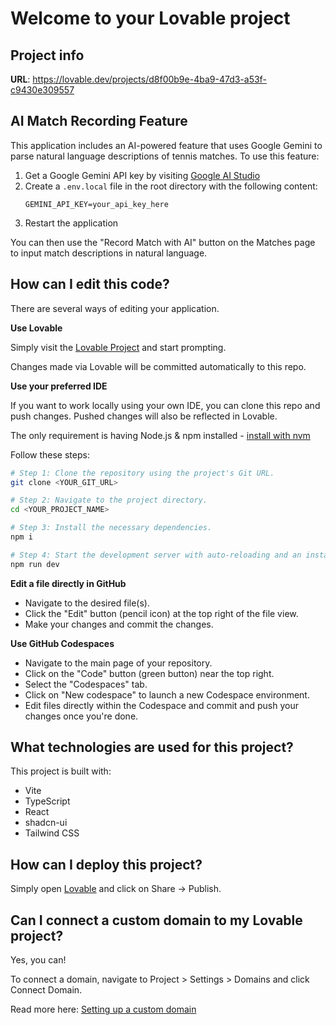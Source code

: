 # Welcome to your Lovable project

## Project info

**URL**: https://lovable.dev/projects/d8f00b9e-4ba9-47d3-a53f-c9430e309557

## AI Match Recording Feature

This application includes an AI-powered feature that uses Google Gemini to parse natural language descriptions of tennis matches. To use this feature:

1. Get a Google Gemini API key by visiting [Google AI Studio](https://makersuite.google.com/app/apikey)
2. Create a `.env.local` file in the root directory with the following content:
   ```
   GEMINI_API_KEY=your_api_key_here
   ```
3. Restart the application

You can then use the "Record Match with AI" button on the Matches page to input match descriptions in natural language.

## How can I edit this code?

There are several ways of editing your application.

**Use Lovable**

Simply visit the [Lovable Project](https://lovable.dev/projects/d8f00b9e-4ba9-47d3-a53f-c9430e309557) and start prompting.

Changes made via Lovable will be committed automatically to this repo.

**Use your preferred IDE**

If you want to work locally using your own IDE, you can clone this repo and push changes. Pushed changes will also be reflected in Lovable.

The only requirement is having Node.js & npm installed - [install with nvm](https://github.com/nvm-sh/nvm#installing-and-updating)

Follow these steps:

```sh
# Step 1: Clone the repository using the project's Git URL.
git clone <YOUR_GIT_URL>

# Step 2: Navigate to the project directory.
cd <YOUR_PROJECT_NAME>

# Step 3: Install the necessary dependencies.
npm i

# Step 4: Start the development server with auto-reloading and an instant preview.
npm run dev
```

**Edit a file directly in GitHub**

- Navigate to the desired file(s).
- Click the "Edit" button (pencil icon) at the top right of the file view.
- Make your changes and commit the changes.

**Use GitHub Codespaces**

- Navigate to the main page of your repository.
- Click on the "Code" button (green button) near the top right.
- Select the "Codespaces" tab.
- Click on "New codespace" to launch a new Codespace environment.
- Edit files directly within the Codespace and commit and push your changes once you're done.

## What technologies are used for this project?

This project is built with:

- Vite
- TypeScript
- React
- shadcn-ui
- Tailwind CSS

## How can I deploy this project?

Simply open [Lovable](https://lovable.dev/projects/d8f00b9e-4ba9-47d3-a53f-c9430e309557) and click on Share -> Publish.

## Can I connect a custom domain to my Lovable project?

Yes, you can!

To connect a domain, navigate to Project > Settings > Domains and click Connect Domain.

Read more here: [Setting up a custom domain](https://docs.lovable.dev/tips-tricks/custom-domain#step-by-step-guide)
